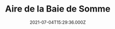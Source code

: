 ---
date: 2021-07-04T15:29:36.000Z
title: Aire de la Baie de Somme
latitude: 50.16774279477733
longitude: 1.7547994395395308
category: checkin
---
